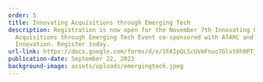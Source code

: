 ```yaml
---
order: 5
title: Innovating Acquisitions through Emerging Tech
description: Registration is now open for the November 7th Innovating Government
  Acquisitions through Emerging Tech Event co-sponsored with ATARC and GSAs Open
  Innovation. Register today.
url-link: https://docs.google.com/forms/d/e/1FAIpQLScUVmFnuc7Glxt0h0PTj7y7r_iYZM85uIWvToVXN5f_S0Jm9g/viewform
publication-date: September 22, 2023
background-image: assets/uploads/emergingtech.jpeg
---
```

